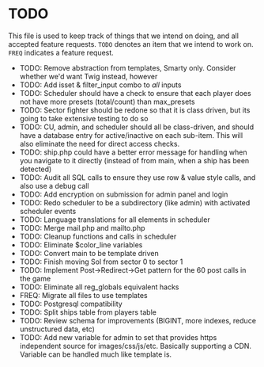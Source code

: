 # TODO
This file is used to keep track of things that we intend on doing, and all accepted feature requests. `TODO` denotes an item that we intend to work on. `FREQ` indicates a feature request.

- TODO: Remove abstraction from templates, Smarty only. Consider whether we'd want Twig instead, however
- TODO: Add isset & filter_input combo to *all* inputs
- TODO: Scheduler should have a check to ensure that each player does not have more presets (total/count) than max_presets
- TODO: Sector fighter should be redone so that it is class driven, but its going to take extensive testing to do so
- TODO: CU, admin, and scheduler should all be class-driven, and should have a database entry for active/inactive on each sub-item. This will also eliminate the need for direct access checks.
- TODO: ship.php could have a better error message for handling when you navigate to it directly (instead of from main, when a ship has been detected)
- TODO: Audit all SQL calls to ensure they use row & value style calls, and also use a debug call
- TODO: Add encryption on submission for admin panel and login
- TODO: Redo scheduler to be a subdirectory (like admin) with activated scheduler events
- TODO: Language translations for all elements in scheduler
- TODO: Merge mail.php and mailto.php
- TODO: Cleanup functions and calls in scheduler
- TODO: Eliminate $color_line variables
- TODO: Convert main to be template driven
- TODO: Finish moving Sol from sector 0 to sector 1
- TODO: Implement Post->Redirect->Get pattern for the 60 post calls in the game
- TODO: Eliminate all reg_globals equivalent hacks
- FREQ: Migrate all files to use templates
- TODO: Postgresql compatibility
- TODO: Split ships table from players table
- TODO: Review schema for improvements (BIGINT, more indexes, reduce unstructured data, etc)
- TODO: Add new variable for admin to set that provides https independent source for images/css/js/etc. Basically supporting a CDN. Variable can be handled much like template is.
